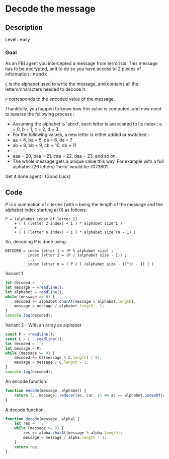 # Decode the message

## Description

Level : easy

### Goal

As an FBI agent you intercepted a message from terrorists. This message has to be decrypted, and to do so you have access to 2 pieces of information : `P` and `C`.

`C` is the alphabet used to write the message, and contains all the letters/characters needed to decode it.

`P` corresponds to the encoded value of the message.

Thankfully, you happen to know how this value is computed, and now need to reverse the following process :
* Assuming the alphabet is 'abcd', each letter is associated to its index : a = 0, b = 1, c = 2, d = 3.
* For the following values, a new letter is either added or switched :
* aa = 4, ba = 5, ca = 6, da = 7
* ab = 8, bb = 9, cb = 10, db = 11
* ...
* aaa = 20, baa = 21, caa = 22, daa = 23, and so on.
* The whole message gets a unique value this way. For example with a full alphabet (26 letters) 'hello' would be 7073801.

Get it done agent ! (Good Luck)

## Code

P is a summation of `n` terms (with `n` being the length of the message and the alphabet index starting at 0) as follows:
```
P = (alphabet index of letter 1)
    + ( ( (letter 2 index) + 1 ) * alphabet size^1 )
    + ...
    + ( ( (letter n index) + 1 ) * alphabet size^(n - 1) )
```

So, decoding P is done using:
```
DECODED = index letter 1 = (P % alphabet size) ; 
          index letter 2 = (P / (alphabet size - 1)) ;
          ...
          index letter n = ( P / ( (alphabet size - 1)^(n - 1) ) )
```

Variant 1

```js
let decoded = '';
let message = +readline();
let alphabet = readline();
while (message >= 0) {
    decoded += alphabet.charAt(message % alphabet.length);
    message = message / alphabet.length - 1;
}
console.log(decoded);
```

Variant 2 - With an array as alphabet

```js
const P = +readline();
const C = [...readline()];
let decoded = '';
let message = P;
while (message >= 0) {
    decoded += C[(message % C.length) | 0];
    message = message / C.length - 1;
}
console.log(decoded);
```

An encode function.
```js
function encode(message, alphabet) {
    return [...message].reduce((ac, cur, i) => ac += alphabet.indexOf(cur) + (i > 0 ? alphabet.length ** i : 0), 0);
}
```

A decode function.
```js
function decode(message, alpha) {
    let res = '';
    while (message >= 0) {
        res += alpha.charAt(message % alpha.length);
        message = message / alpha.length - 1;
    }
    return res;
}
```
